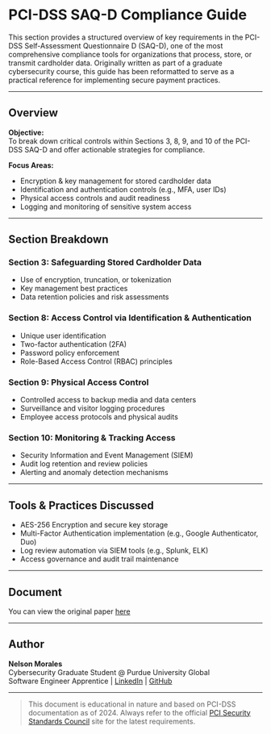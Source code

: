 # PCI-DSS SAQ-D Compliance Guide

This section provides a structured overview of key requirements in the PCI-DSS Self-Assessment Questionnaire D (SAQ-D), one of the most comprehensive compliance tools for organizations that process, store, or transmit cardholder data. Originally written as part of a graduate cybersecurity course, this guide has been reformatted to serve as a practical reference for implementing secure payment practices.

---

## Overview

**Objective:**  
To break down critical controls within Sections 3, 8, 9, and 10 of the PCI-DSS SAQ-D and offer actionable strategies for compliance.

**Focus Areas:**
- Encryption & key management for stored cardholder data
- Identification and authentication controls (e.g., MFA, user IDs)
- Physical access controls and audit readiness
- Logging and monitoring of sensitive system access

---

## Section Breakdown

### Section 3: Safeguarding Stored Cardholder Data
- Use of encryption, truncation, or tokenization
- Key management best practices
- Data retention policies and risk assessments

### Section 8: Access Control via Identification & Authentication
- Unique user identification
- Two-factor authentication (2FA)
- Password policy enforcement
- Role-Based Access Control (RBAC) principles

### Section 9: Physical Access Control
- Controlled access to backup media and data centers
- Surveillance and visitor logging procedures
- Employee access protocols and physical audits

### Section 10: Monitoring & Tracking Access
- Security Information and Event Management (SIEM)
- Audit log retention and review policies
- Alerting and anomaly detection mechanisms

---

## Tools & Practices Discussed

- AES-256 Encryption and secure key storage
- Multi-Factor Authentication implementation (e.g., Google Authenticator, Duo)
- Log review automation via SIEM tools (e.g., Splunk, ELK)
- Access governance and audit trail maintenance

---

## Document

You can view the original paper [here](./PCI-DSS_SAQ-D_Section_Guide.pdf)


---

## Author

**Nelson Morales**  
Cybersecurity Graduate Student @ Purdue University Global  
Software Engineer Apprentice | [LinkedIn](https://www.linkedin.com/in/nelson-cyberdev/) | [GitHub](https://github.com/Sonofneli7)

---

> This document is educational in nature and based on PCI-DSS documentation as of 2024. Always refer to the official [PCI Security Standards Council](https://www.pcisecuritystandards.org) site for the latest requirements.
